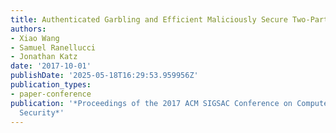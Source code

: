 ```yaml
---
title: Authenticated Garbling and Efficient Maliciously Secure Two-Party Computation
authors:
- Xiao Wang
- Samuel Ranellucci
- Jonathan Katz
date: '2017-10-01'
publishDate: '2025-05-18T16:29:53.959956Z'
publication_types:
- paper-conference
publication: '*Proceedings of the 2017 ACM SIGSAC Conference on Computer and Communications
  Security*'
---
```

